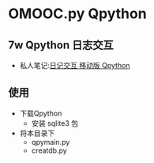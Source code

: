 # OMOOC.py Qpython

## 7w Qpython 日志交互

- 私人笔记:[日记交互 移动版 Qpython](https://jeremiahzhang.gitbooks.io/omooc2py/content/2nDev/week07_qpy.html) 

## 使用

- 下载Qpython
	- 安装 sqlite3 包
- 将本目录下
	- qpymain.py
	- creatdb.py
